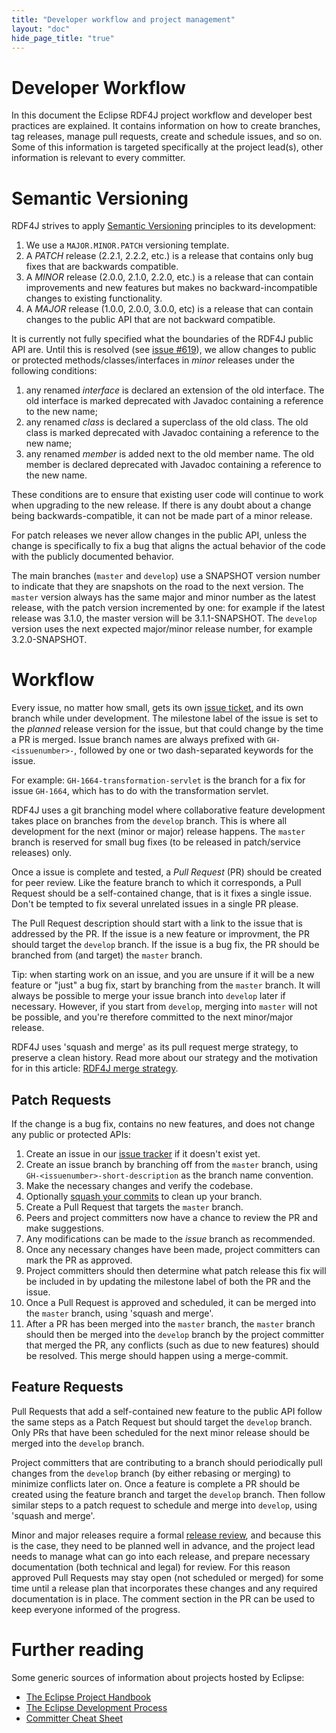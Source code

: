 ```yaml
---
title: "Developer workflow and project management"
layout: "doc"
hide_page_title: "true"
---
```


# Developer Workflow

In this document the Eclipse RDF4J project workflow and developer best practices are explained. It contains information on how to create branches, tag releases, manage pull requests, create and schedule issues, and so on. Some of this information is targeted specifically at the project lead(s), other information is relevant to every committer.

# Semantic Versioning

RDF4J strives to apply [Semantic Versioning](http://www.semver.org/) principles to its development:

1. We use a `MAJOR.MINOR.PATCH` versioning template.
2. A *PATCH* release (2.2.1, 2.2.2, etc.) is a release that contains only bug fixes that are backwards compatible.
3. A *MINOR* release (2.0.0, 2.1.0, 2.2.0, etc.) is a release that can contain improvements and new features but makes no backward-incompatible changes to existing functionality.
4. A *MAJOR* release (1.0.0, 2.0.0, 3.0.0, etc) is a release that can contain changes to the public API that are not backward compatible.

It is currently not fully specified what the boundaries of the RDF4J public API are. Until this is resolved (see [issue #619](https://github.com/eclipse/rdf4j/issues/619)), we allow changes to public or protected methods/classes/interfaces in *minor* releases under the following conditions:

1. any renamed _interface_ is declared an extension of the old interface. The old interface is marked deprecated with Javadoc containing a reference to the new name;
2. any renamed _class_ is declared a superclass of the old class. The old class is marked deprecated with Javadoc containing a reference to the new name;
3. any renamed _member_ is added next to the old member name. The old member is declared deprecated with Javadoc containing a reference to the new name.

These conditions are to ensure that existing user code will continue to work when upgrading to the new release. If there is any doubt about a change being backwards-compatible, it can not be made part of a minor release.

For patch releases we never allow changes in the public API, unless the change is specifically to fix a bug that aligns the actual behavior of the code with the publicly documented behavior.

The main branches (`master` and `develop`) use a SNAPSHOT version number to indicate that they are snapshots on the road to the next version. The `master` version always has the same major and minor number as the latest release, with the patch version incremented by one: for example if the latest release was 3.1.0, the master version will be 3.1.1-SNAPSHOT. The `develop` version uses the next expected major/minor release number, for example 3.2.0-SNAPSHOT.

# Workflow

Every issue, no matter how small, gets its own [issue
ticket](https://github.com/eclipse/rdf4j/issues), and its own branch while
under development. The milestone label of the issue is set to the *planned*
release version for the issue, but that could change by the time a PR is
merged. Issue branch names are always prefixed with `GH-<issuenumber>-`,
followed by one or two dash-separated keywords for the issue.

For example: `GH-1664-transformation-servlet` is the branch for a fix for issue
`GH-1664`, which has to do with the transformation servlet.

RDF4J uses a git branching model where collaborative feature development takes
place on branches from the `develop` branch. This is where all development for
the next (minor or major) release happens. The `master` branch is reserved for
small bug fixes (to be released in patch/service releases) only. 

Once a issue is complete and tested, a *Pull Request* (PR) should be created
for peer review. Like the feature branch to which it corresponds, a Pull
Request should be a self-contained change, that is it fixes a single issue.
Don't be tempted to fix several unrelated issues in a single PR please.

The Pull Request description should start with a link to the
issue that is addressed by the PR. If the issue is a new feature or improvment,
the PR should target the `develop` branch. If the issue is a bug fix, the PR
should be branched from (and target) the `master` branch.

Tip: when starting work on an issue, and you are unsure if it will be a new
feature or "just" a bug fix, start by branching from the `master` branch. It
will always be possible to merge your issue branch into `develop` later if
necessary. However, if you start from `develop`, merging into `master` will not
be possible, and you're therefore committed to the next minor/major release.

RDF4J uses 'squash and merge' as its pull request merge strategy, to preserve a
clean history. Read more about our strategy and the motivation for in this
article: [RDF4J merge strategy](/documentation/developer/merge-strategy/).

## Patch Requests

If the change is a bug fix, contains no new features, and does not change any public or protected APIs:

1. Create an issue in our [issue tracker](https://github.com/eclipse/rdf4j/issues) if it doesn't exist yet.
1. Create an issue branch by branching off from the `master` branch, using `GH-<issuenumber>-short-description` as the branch name convention.
2. Make the necessary changes and verify the codebase.
3. Optionally [squash your commits](../squashing) to clean up your branch.
3. Create a Pull Request that targets the `master` branch.
4. Peers and project committers now have a chance to review the PR and make suggestions.
5. Any modifications can be made to the _issue_ branch as recommended.
6. Once any necessary changes have been made, project committers can mark the PR as approved.
7. Project committers should then determine what patch release this fix will be included in by updating the milestone label of both the PR and the issue.
8. Once a Pull Request is approved and scheduled, it can be merged into the `master` branch, using 'squash and merge'.
9. After a PR has been merged into the `master` branch, the `master` branch should
then be merged into the `develop` branch by the project committer that merged the PR,
any conflicts (such as due to new features) should be resolved. This merge should happen using a merge-commit.

## Feature Requests

Pull Requests that add a self-contained new feature to the public API follow
the same steps as a Patch Request but should target the `develop` branch.
Only PRs that have been scheduled for the next minor release
should be merged into the `develop` branch.

Project committers that are contributing to a branch should periodically
pull changes from the `develop` branch (by either rebasing or merging) to minimize conflicts later on.
Once a feature is complete a PR should be created using the feature branch and target the `develop` branch.
Then follow similar steps to a patch request to schedule and merge into `develop`, using 'squash and merge'.

Minor and major releases require a formal [release
review](https://www.eclipse.org/projects/handbook/#release-review), and because
this is the case, they need to be planned well in advance, and the project lead
needs to manage what can go into each release, and prepare necessary
documentation (both technical and legal) for review. For this reason approved
Pull Requests may stay open (not scheduled or merged) for some time until a
release plan that incorporates these changes and any required documentation is
in place.  The comment section in the PR can be used to keep everyone informed
of the progress.

# Further reading

Some generic sources of information about projects hosted by Eclipse:

* [The Eclipse Project Handbook](https://www.eclipse.org/projects/handbook/)
* [The Eclipse Development Process](https://eclipse.org/projects/dev_process/index-quick.php)
* [Committer Cheat Sheet](https://wiki.eclipse.org/Development_Resources/Committer_Cheat_Sheet)
